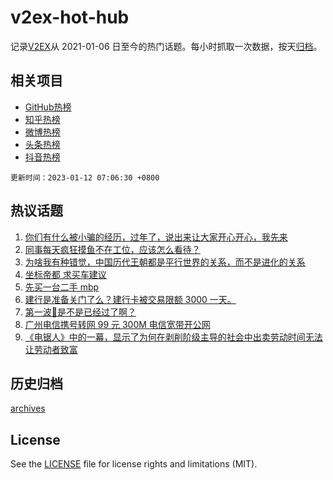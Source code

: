 # v2ex-hot-hub

 记录[V2EX](https://www.v2ex.com/)从 2021-01-06 日至今的热门话题。每小时抓取一次数据，按天[归档](archives)。
 
 ## 相关项目

- [GitHub热榜](https://github.com/snaildev/github-hot-hub)
- [知乎热榜](https://github.com/snaildev/zhihu-hot-hub)
- [微博热榜](https://github.com/snaildev/weibo-hot-hub)
- [头条热榜](https://github.com/snaildev/toutiao-hot-hub)
- [抖音热榜](https://github.com/snaildev/douyin-hot-hub)


 `更新时间：2023-01-12 07:06:30 +0800`

## 热议话题

1. [你们有什么被小骗的经历，过年了，说出来让大家开心开心，我先来](https://www.v2ex.com/t/908087)
1. [同事每天疯狂摸鱼不在工位，应该怎么看待？](https://www.v2ex.com/t/908146)
1. [为啥我有种错觉，中国历代王朝都是平行世界的关系，而不是进化的关系](https://www.v2ex.com/t/908094)
1. [坐标帝都 求买车建议](https://www.v2ex.com/t/908066)
1. [先买一台二手 mbp](https://www.v2ex.com/t/908074)
1. [建行是准备关门了么？建行卡被交易限额 3000 一天。](https://www.v2ex.com/t/908184)
1. [第一波🐑是不是已经过了啊？](https://www.v2ex.com/t/908089)
1. [广州电信携号转网 99 元 300M 电信宽带开公网](https://www.v2ex.com/t/908119)
1. [《电锯人》中的一幕，显示了为何在剥削阶级主导的社会中出卖劳动时间无法让劳动者致富](https://www.v2ex.com/t/908055)

## 历史归档

[archives](archives)

## License

See the [LICENSE](LICENSE) file for license rights and limitations (MIT).
